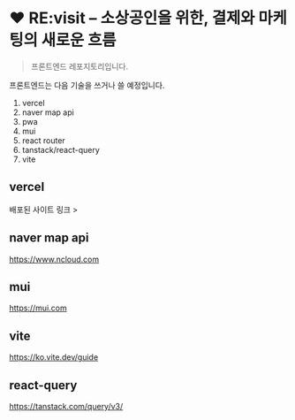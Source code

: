 # ❤️ RE:visit – 소상공인을 위한, 결제와 마케팅의 새로운 흐름

> 프론트엔드 레포지토리입니다.

프론트엔드는 다음 기술을 쓰거나 쓸 예정입니다.

1. vercel
2. naver map api
3. pwa
4. mui
5. react router
6. tanstack/react-query
7. vite

## vercel

배포된 사이트 링크 >

## naver map api

https://www.ncloud.com

## mui

https://mui.com

## vite

https://ko.vite.dev/guide

## react-query

https://tanstack.com/query/v3/
